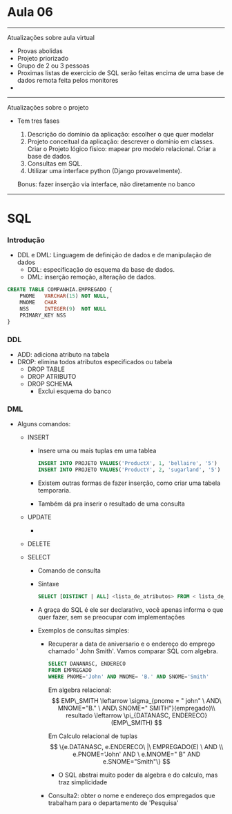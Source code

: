 # Aula 06



***

Atualizações sobre aula virtual

* Provas abolidas
* Projeto priorizado
* Grupo de 2 ou 3 pessoas
* Proximas listas de exercicio de SQL serão feitas encima de uma base de dados remota feita pelos monitores
* 

***

Atualizações sobre o projeto

* Tem tres fases

  1.  Descrição do domínio da aplicação: escolher o que quer modelar
  2. Projeto conceitual da aplicação: descrever o domínio em classes. Criar o Projeto lógico físico: mapear pro modelo relacional. Criar a base de dados.
  3. Consultas em SQL.
  4. Utilizar uma interface python (Django provavelmente).

  Bonus: fazer inserção via interface, não diretamente no banco

***

# SQL

### Introdução

* DDL e DML: Linguagem de definição de dados e de manipulação de dados
  * DDL: especificação do esquema da base de dados.
  * DML: inserção remoção, alteração de dados.

```sql
CREATE TABLE COMPANHIA.EMPREGADO {
	PNOME	VARCHAR(15)	NOT NULL,
	MNOME	CHAR
	NSS		INTEGER(9)	NOT NULL
	PRIMARY_KEY NSS
}

```

### DDL

* ADD: adiciona atributo na tabela
* DROP: elimina todos atributos especificados ou tabela
  * DROP TABLE
  * DROP ATRIBUTO
  * DROP SCHEMA
    * Exclui esquema do banco

### DML

* Alguns comandos: 

  * INSERT

    * Insere uma ou mais tuplas em uma tablea

      ```sql
      INSERT INTO PROJETO VALUES('ProductX', 1, 'bellaire', '5')
      INSERT INTO PROJETO VALUES('ProductY', 2, 'sugarland', '5')
      ```

    * Existem outras formas de fazer inserção, como criar uma tabela temporaria.

    * Também dá pra inserir o resultado de uma consulta

  * UPDATE

    * 

  * DELETE

  * SELECT

    * Comando de consulta

    * Sintaxe

      ```sql
      SELECT [DISTINCT | ALL] <lista_de_atributos> FROM < lista_de_tabelas>  [WHERE <condicoes> GROUP BY <atributo> HAVING <condição> ORDER BY atributo [ASC | DESC]]
      ```

    * A graça do SQL é ele ser declarativo, você apenas informa o que quer fazer, sem se preocupar com implementações

    * Exemplos de consultas simples:

      * Recuperar a data de aniversario e o endereço do emprego chamado ' John Smith'. Vamos comparar SQL com algebra.

        ```sql
        SELECT DANANASC, ENDERECO
        FROM EMPREGADO
        WHERE PNOME='John' AND MNOME= 'B.' AND SNOME='Smith'
        
        ```

        Em algebra relacional: 
        $$
        EMP\_SMITH \leftarrow \sigma_{pnome = " john" \ AND\  MNOME="B." \ AND\  SNOME=" SMITH"}(empregado)\\
        resultado \leftarrow \pi_{DATANASC, ENDERECO}(EMP\_SMITH)
        $$
        

        

        Em Calculo relacional de tuplas
        $$
        \{e.DATANASC, e.ENDERECO\  |\  EMPREGADO(E) \ AND \\ e.PNOME='John' AND \ e.MNOME=" B" AND e.SNOME="Smith"\}
        $$
        

        * O SQL abstrai muito poder da algebra e do calculo, mas traz simplicidade

      * Consulta2: obter o nome e endereço dos empregados que trabalham para o departamento de 'Pesquisa'